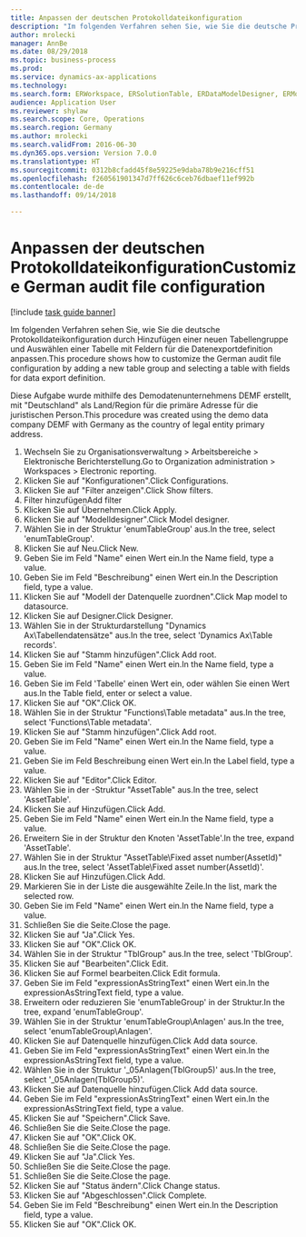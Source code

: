 ```yaml
--- 
title: Anpassen der deutschen Protokolldateikonfiguration
description: "Im folgenden Verfahren sehen Sie, wie Sie die deutsche Protokolldateikonfiguration durch Hinzufügen einer neuen Tabellengruppe und Auswählen einer Tabelle mit Feldern für die Datenexportdefinition anpassen."
author: mrolecki
manager: AnnBe
ms.date: 08/29/2018
ms.topic: business-process
ms.prod: 
ms.service: dynamics-ax-applications
ms.technology: 
ms.search.form: ERWorkspace, ERSolutionTable, ERDataModelDesigner, ERModelMappingTable, ERModelMappingDesigner, ERTableNameLookup, ERModelGDPdUFunctionEditor,  ERExpressionDesignerFormula
audience: Application User
ms.reviewer: shylaw
ms.search.scope: Core, Operations
ms.search.region: Germany
ms.author: mrolecki
ms.search.validFrom: 2016-06-30
ms.dyn365.ops.version: Version 7.0.0
ms.translationtype: HT
ms.sourcegitcommit: 0312b8cfadd45f8e59225e9daba78b9e216cff51
ms.openlocfilehash: f260561901347d7ff626c6ceb76dbaef11ef992b
ms.contentlocale: de-de
ms.lasthandoff: 09/14/2018

---
```

# <a name="customize-german-audit-file-configuration"></a><span data-ttu-id="d41ec-103">Anpassen der deutschen Protokolldateikonfiguration</span><span class="sxs-lookup"><span data-stu-id="d41ec-103">Customize German audit file configuration</span></span>

[!include [task guide banner](../../includes/task-guide-banner.md)]

<span data-ttu-id="d41ec-104">Im folgenden Verfahren sehen Sie, wie Sie die deutsche Protokolldateikonfiguration durch Hinzufügen einer neuen Tabellengruppe und Auswählen einer Tabelle mit Feldern für die Datenexportdefinition anpassen.</span><span class="sxs-lookup"><span data-stu-id="d41ec-104">This procedure shows how to customize the German audit file configuration by adding a new table group and selecting a table with fields for data export definition.</span></span> 

<span data-ttu-id="d41ec-105">Diese Aufgabe wurde mithilfe des Demodatenunternehmens DEMF erstellt, mit "Deutschland" als Land/Region für die primäre Adresse für die juristischen Person.</span><span class="sxs-lookup"><span data-stu-id="d41ec-105">This procedure was created using the demo data company DEMF with Germany as the country of legal entity primary address.</span></span>

1. <span data-ttu-id="d41ec-106">Wechseln Sie zu Organisationsverwaltung > Arbeitsbereiche > Elektronische Berichterstellung.</span><span class="sxs-lookup"><span data-stu-id="d41ec-106">Go to Organization administration > Workspaces > Electronic reporting.</span></span>
2. <span data-ttu-id="d41ec-107">Klicken Sie auf "Konfigurationen".</span><span class="sxs-lookup"><span data-stu-id="d41ec-107">Click Configurations.</span></span>
3. <span data-ttu-id="d41ec-108">Klicken Sie auf "Filter anzeigen".</span><span class="sxs-lookup"><span data-stu-id="d41ec-108">Click Show filters.</span></span>
4. <span data-ttu-id="d41ec-109">Filter hinzufügen</span><span class="sxs-lookup"><span data-stu-id="d41ec-109">Add filter</span></span>
5. <span data-ttu-id="d41ec-110">Klicken Sie auf Übernehmen.</span><span class="sxs-lookup"><span data-stu-id="d41ec-110">Click Apply.</span></span>
6. <span data-ttu-id="d41ec-111">Klicken Sie auf "Modelldesigner".</span><span class="sxs-lookup"><span data-stu-id="d41ec-111">Click Model designer.</span></span>
7. <span data-ttu-id="d41ec-112">Wählen Sie in der Struktur 'enumTableGroup' aus.</span><span class="sxs-lookup"><span data-stu-id="d41ec-112">In the tree, select 'enumTableGroup'.</span></span>
8. <span data-ttu-id="d41ec-113">Klicken Sie auf Neu.</span><span class="sxs-lookup"><span data-stu-id="d41ec-113">Click New.</span></span>
9. <span data-ttu-id="d41ec-114">Geben Sie im Feld "Name" einen Wert ein.</span><span class="sxs-lookup"><span data-stu-id="d41ec-114">In the Name field, type a value.</span></span>
10. <span data-ttu-id="d41ec-115">Geben Sie im Feld "Beschreibung" einen Wert ein.</span><span class="sxs-lookup"><span data-stu-id="d41ec-115">In the Description field, type a value.</span></span>
11. <span data-ttu-id="d41ec-116">Klicken Sie auf "Modell der Datenquelle zuordnen".</span><span class="sxs-lookup"><span data-stu-id="d41ec-116">Click Map model to datasource.</span></span>
12. <span data-ttu-id="d41ec-117">Klicken Sie auf Designer.</span><span class="sxs-lookup"><span data-stu-id="d41ec-117">Click Designer.</span></span>
13. <span data-ttu-id="d41ec-118">Wählen Sie in der Strukturdarstellung "Dynamics Ax\Tabellendatensätze" aus.</span><span class="sxs-lookup"><span data-stu-id="d41ec-118">In the tree, select 'Dynamics Ax\Table records'.</span></span>
14. <span data-ttu-id="d41ec-119">Klicken Sie auf "Stamm hinzufügen".</span><span class="sxs-lookup"><span data-stu-id="d41ec-119">Click Add root.</span></span>
15. <span data-ttu-id="d41ec-120">Geben Sie im Feld "Name" einen Wert ein.</span><span class="sxs-lookup"><span data-stu-id="d41ec-120">In the Name field, type a value.</span></span>
16. <span data-ttu-id="d41ec-121">Geben Sie im Feld 'Tabelle' einen Wert ein, oder wählen Sie einen Wert aus.</span><span class="sxs-lookup"><span data-stu-id="d41ec-121">In the Table field, enter or select a value.</span></span>
17. <span data-ttu-id="d41ec-122">Klicken Sie auf "OK".</span><span class="sxs-lookup"><span data-stu-id="d41ec-122">Click OK.</span></span>
18. <span data-ttu-id="d41ec-123">Wählen Sie in der Struktur "Functions\Table metadata" aus.</span><span class="sxs-lookup"><span data-stu-id="d41ec-123">In the tree, select 'Functions\Table metadata'.</span></span>
19. <span data-ttu-id="d41ec-124">Klicken Sie auf "Stamm hinzufügen".</span><span class="sxs-lookup"><span data-stu-id="d41ec-124">Click Add root.</span></span>
20. <span data-ttu-id="d41ec-125">Geben Sie im Feld "Name" einen Wert ein.</span><span class="sxs-lookup"><span data-stu-id="d41ec-125">In the Name field, type a value.</span></span>
21. <span data-ttu-id="d41ec-126">Geben Sie im Feld Beschreibung einen Wert ein.</span><span class="sxs-lookup"><span data-stu-id="d41ec-126">In the Label field, type a value.</span></span>
22. <span data-ttu-id="d41ec-127">Klicken Sie auf "Editor".</span><span class="sxs-lookup"><span data-stu-id="d41ec-127">Click Editor.</span></span>
23. <span data-ttu-id="d41ec-128">Wählen Sie in der -Struktur "AssetTable" aus.</span><span class="sxs-lookup"><span data-stu-id="d41ec-128">In the tree, select 'AssetTable'.</span></span>
24. <span data-ttu-id="d41ec-129">Klicken Sie auf Hinzufügen.</span><span class="sxs-lookup"><span data-stu-id="d41ec-129">Click Add.</span></span>
25. <span data-ttu-id="d41ec-130">Geben Sie im Feld "Name" einen Wert ein.</span><span class="sxs-lookup"><span data-stu-id="d41ec-130">In the Name field, type a value.</span></span>
26. <span data-ttu-id="d41ec-131">Erweitern Sie in der Struktur den Knoten 'AssetTable'.</span><span class="sxs-lookup"><span data-stu-id="d41ec-131">In the tree, expand 'AssetTable'.</span></span>
27. <span data-ttu-id="d41ec-132">Wählen Sie in der Struktur "AssetTable\Fixed asset number(AssetId)" aus.</span><span class="sxs-lookup"><span data-stu-id="d41ec-132">In the tree, select 'AssetTable\Fixed asset number(AssetId)'.</span></span>
28. <span data-ttu-id="d41ec-133">Klicken Sie auf Hinzufügen.</span><span class="sxs-lookup"><span data-stu-id="d41ec-133">Click Add.</span></span>
29. <span data-ttu-id="d41ec-134">Markieren Sie in der Liste die ausgewählte Zeile.</span><span class="sxs-lookup"><span data-stu-id="d41ec-134">In the list, mark the selected row.</span></span>
30. <span data-ttu-id="d41ec-135">Geben Sie im Feld "Name" einen Wert ein.</span><span class="sxs-lookup"><span data-stu-id="d41ec-135">In the Name field, type a value.</span></span>
31. <span data-ttu-id="d41ec-136">Schließen Sie die Seite.</span><span class="sxs-lookup"><span data-stu-id="d41ec-136">Close the page.</span></span>
32. <span data-ttu-id="d41ec-137">Klicken Sie auf "Ja".</span><span class="sxs-lookup"><span data-stu-id="d41ec-137">Click Yes.</span></span>
33. <span data-ttu-id="d41ec-138">Klicken Sie auf "OK".</span><span class="sxs-lookup"><span data-stu-id="d41ec-138">Click OK.</span></span>
34. <span data-ttu-id="d41ec-139">Wählen Sie in der Struktur "TblGroup" aus.</span><span class="sxs-lookup"><span data-stu-id="d41ec-139">In the tree, select 'TblGroup'.</span></span>
35. <span data-ttu-id="d41ec-140">Klicken Sie auf "Bearbeiten".</span><span class="sxs-lookup"><span data-stu-id="d41ec-140">Click Edit.</span></span>
36. <span data-ttu-id="d41ec-141">Klicken Sie auf Formel bearbeiten.</span><span class="sxs-lookup"><span data-stu-id="d41ec-141">Click Edit formula.</span></span>
37. <span data-ttu-id="d41ec-142">Geben Sie im Feld "expressionAsStringText" einen Wert ein.</span><span class="sxs-lookup"><span data-stu-id="d41ec-142">In the expressionAsStringText field, type a value.</span></span>
38. <span data-ttu-id="d41ec-143">Erweitern oder reduzieren Sie 'enumTableGroup' in der Struktur.</span><span class="sxs-lookup"><span data-stu-id="d41ec-143">In the tree, expand 'enumTableGroup'.</span></span>
39. <span data-ttu-id="d41ec-144">Wählen Sie in der Struktur 'enumTableGroup\Anlagen' aus.</span><span class="sxs-lookup"><span data-stu-id="d41ec-144">In the tree, select 'enumTableGroup\Anlagen'.</span></span>
40. <span data-ttu-id="d41ec-145">Klicken Sie auf Datenquelle hinzufügen.</span><span class="sxs-lookup"><span data-stu-id="d41ec-145">Click Add data source.</span></span>
41. <span data-ttu-id="d41ec-146">Geben Sie im Feld "expressionAsStringText" einen Wert ein.</span><span class="sxs-lookup"><span data-stu-id="d41ec-146">In the expressionAsStringText field, type a value.</span></span>
42. <span data-ttu-id="d41ec-147">Wählen Sie in der Struktur '_05Anlagen(TblGroup5)' aus.</span><span class="sxs-lookup"><span data-stu-id="d41ec-147">In the tree, select '_05Anlagen(TblGroup5)'.</span></span>
43. <span data-ttu-id="d41ec-148">Klicken Sie auf Datenquelle hinzufügen.</span><span class="sxs-lookup"><span data-stu-id="d41ec-148">Click Add data source.</span></span>
44. <span data-ttu-id="d41ec-149">Geben Sie im Feld "expressionAsStringText" einen Wert ein.</span><span class="sxs-lookup"><span data-stu-id="d41ec-149">In the expressionAsStringText field, type a value.</span></span>
45. <span data-ttu-id="d41ec-150">Klicken Sie auf "Speichern".</span><span class="sxs-lookup"><span data-stu-id="d41ec-150">Click Save.</span></span>
46. <span data-ttu-id="d41ec-151">Schließen Sie die Seite.</span><span class="sxs-lookup"><span data-stu-id="d41ec-151">Close the page.</span></span>
47. <span data-ttu-id="d41ec-152">Klicken Sie auf "OK".</span><span class="sxs-lookup"><span data-stu-id="d41ec-152">Click OK.</span></span>
48. <span data-ttu-id="d41ec-153">Schließen Sie die Seite.</span><span class="sxs-lookup"><span data-stu-id="d41ec-153">Close the page.</span></span>
49. <span data-ttu-id="d41ec-154">Klicken Sie auf "Ja".</span><span class="sxs-lookup"><span data-stu-id="d41ec-154">Click Yes.</span></span>
50. <span data-ttu-id="d41ec-155">Schließen Sie die Seite.</span><span class="sxs-lookup"><span data-stu-id="d41ec-155">Close the page.</span></span>
51. <span data-ttu-id="d41ec-156">Schließen Sie die Seite.</span><span class="sxs-lookup"><span data-stu-id="d41ec-156">Close the page.</span></span>
52. <span data-ttu-id="d41ec-157">Klicken Sie auf "Status ändern".</span><span class="sxs-lookup"><span data-stu-id="d41ec-157">Click Change status.</span></span>
53. <span data-ttu-id="d41ec-158">Klicken Sie auf "Abgeschlossen".</span><span class="sxs-lookup"><span data-stu-id="d41ec-158">Click Complete.</span></span>
54. <span data-ttu-id="d41ec-159">Geben Sie im Feld "Beschreibung" einen Wert ein.</span><span class="sxs-lookup"><span data-stu-id="d41ec-159">In the Description field, type a value.</span></span>
55. <span data-ttu-id="d41ec-160">Klicken Sie auf "OK".</span><span class="sxs-lookup"><span data-stu-id="d41ec-160">Click OK.</span></span>


